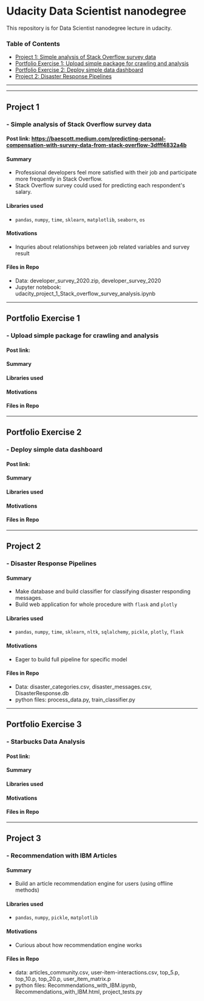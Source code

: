 # Udacity Data Scientist nanodegree

This repository is for Data Scientist nanodegree lecture in udacity.

### Table of Contents

- [Project 1: Simple analysis of Stack Overflow survey data](#project-1)
- [Portfolio Exercise 1: Upload simple package for crawling and analysis](#portfolio-exercise-1)
- [Portfolio Exercise 2: Deploy simple data dashboard](#portfolio-exercise-2)
- [Project 2: Disaster Response Pipelines](#project-2)

---
---

## Project 1
### - Simple analysis of Stack Overflow survey data
#### Post link: https://baescott.medium.com/predicting-personal-compensation-with-survey-data-from-stack-overflow-3dfff4832a4b
#### Summary
  - Professional developers feel more satisfied with their job and participate more frequently in Stack Overflow.
  - Stack Overflow survey could used for predicting each respondent's salary.
#### Libraries used
  - `pandas`, `numpy`, `time`, `sklearn`, `matplotlib`, `seaborn`, `os`
#### Motivations
  - Inquries about relationships between job related variables and survey result
#### Files in Repo
  - Data: developer_survey_2020.zip, developer_survey_2020
  - Jupyter notebook: udacity_project_1_Stack_overflow_survey_analysis.ipynb

---

## Portfolio Exercise 1
### - Upload simple package for crawling and analysis
#### Post link: 
#### Summary
#### Libraries used
#### Motivations
#### Files in Repo

---

## Portfolio Exercise 2
### - Deploy simple data dashboard
#### Post link: 
#### Summary
#### Libraries used
#### Motivations
#### Files in Repo

---

## Project 2
### - Disaster Response Pipelines
#### Summary
  - Make database and build classifier for classifying disaster responding messages.
  - Build web application for whole procedure with `flask` and `plotly`
#### Libraries used
  - `pandas`, `numpy`, `time`, `sklearn`, `nltk`, `sqlalchemy`, `pickle`, `plotly`, `flask`
#### Motivations
  - Eager to build full pipeline for specific model
#### Files in Repo
  - Data: disaster_categories.csv, disaster_messages.csv, DisasterResponse.db
  - python files: process_data.py, train_classifier.py

---

## Portfolio Exercise 3
### - Starbucks Data Analysis
#### Post link: 
#### Summary
#### Libraries used
#### Motivations
#### Files in Repo

---

## Project 3
### - Recommendation with IBM Articles
#### Summary
  - Build an article recommendation engine for users (using offline methods)
#### Libraries used
  - `pandas`, `numpy`, `pickle`, `matplotlib`
#### Motivations
  - Curious about how recommendation engine works
#### Files in Repo
  - data: articles_community.csv, user-item-interactions.csv, top_5.p, top_10.p, top_20.p, user_item_matrix.p
  - python files: Recommendations_with_IBM.ipynb, Recommendations_with_IBM.html, project_tests.py
